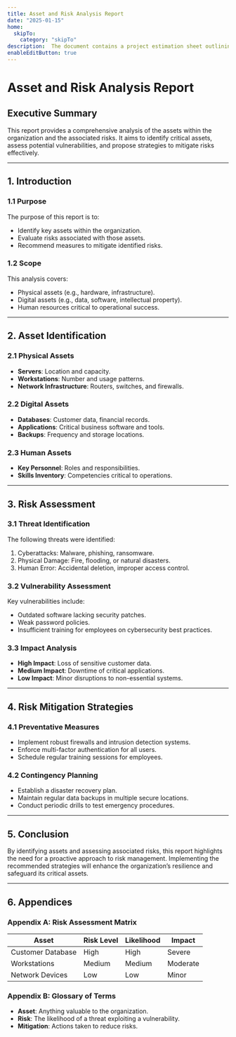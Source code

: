 ```yaml
---
title: Asset and Risk Analysis Report
date: "2025-01-15"
home:
  skipTo: 
    category: "skipTo"
description:  The document contains a project estimation sheet outlining tasks,effort hours, and timelines across key phases like analysis,design, development, testing, and project management. It includes metrics such as confidence factors, consumed hours, and completion dates.
enableEditButton: true
---
```

# Asset and Risk Analysis Report

## Executive Summary
This report provides a comprehensive analysis of the assets within the organization and the associated risks. It aims to identify critical assets, assess potential vulnerabilities, and propose strategies to mitigate risks effectively.

---

## 1. Introduction
### 1.1 Purpose
The purpose of this report is to:
- Identify key assets within the organization.
- Evaluate risks associated with those assets.
- Recommend measures to mitigate identified risks.

### 1.2 Scope
This analysis covers:
- Physical assets (e.g., hardware, infrastructure).
- Digital assets (e.g., data, software, intellectual property).
- Human resources critical to operational success.

---

## 2. Asset Identification
### 2.1 Physical Assets
- **Servers**: Location and capacity.
- **Workstations**: Number and usage patterns.
- **Network Infrastructure**: Routers, switches, and firewalls.

### 2.2 Digital Assets
- **Databases**: Customer data, financial records.
- **Applications**: Critical business software and tools.
- **Backups**: Frequency and storage locations.

### 2.3 Human Assets
- **Key Personnel**: Roles and responsibilities.
- **Skills Inventory**: Competencies critical to operations.

---

## 3. Risk Assessment
### 3.1 Threat Identification
The following threats were identified:
1. Cyberattacks: Malware, phishing, ransomware.
2. Physical Damage: Fire, flooding, or natural disasters.
3. Human Error: Accidental deletion, improper access control.

### 3.2 Vulnerability Assessment
Key vulnerabilities include:
- Outdated software lacking security patches.
- Weak password policies.
- Insufficient training for employees on cybersecurity best practices.

### 3.3 Impact Analysis
- **High Impact**: Loss of sensitive customer data.
- **Medium Impact**: Downtime of critical applications.
- **Low Impact**: Minor disruptions to non-essential systems.

---

## 4. Risk Mitigation Strategies
### 4.1 Preventative Measures
- Implement robust firewalls and intrusion detection systems.
- Enforce multi-factor authentication for all users.
- Schedule regular training sessions for employees.

### 4.2 Contingency Planning
- Establish a disaster recovery plan.
- Maintain regular data backups in multiple secure locations.
- Conduct periodic drills to test emergency procedures.

---

## 5. Conclusion
By identifying assets and assessing associated risks, this report highlights the need for a proactive approach to risk management. Implementing the recommended strategies will enhance the organization’s resilience and safeguard its critical assets.

---

## 6. Appendices
### Appendix A: Risk Assessment Matrix
| Asset             | Risk Level | Likelihood | Impact   |
|-------------------|------------|------------|----------|
| Customer Database | High       | High       | Severe   |
| Workstations      | Medium     | Medium     | Moderate |
| Network Devices   | Low        | Low        | Minor    |

### Appendix B: Glossary of Terms
- **Asset**: Anything valuable to the organization.
- **Risk**: The likelihood of a threat exploiting a vulnerability.
- **Mitigation**: Actions taken to reduce risks.

